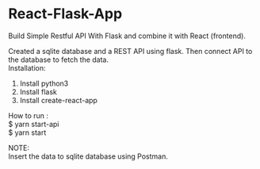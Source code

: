 # React-Flask-App
Build Simple Restful API With Flask and combine it with React (frontend). 

Created a sqlite database and a REST API using flask. Then connect API to the database to fetch  the data. <br>
Installation:  
1) Install python3  
2) Install flask  
3) Install create-react-app

How to run :  
$ yarn start-api  
$ yarn start

NOTE:  
Insert the data to sqlite database using Postman.

